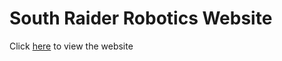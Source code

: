 # South Raider Robotics Website
Click [here](https://southraiderrobotics.github.io/) to view the website
